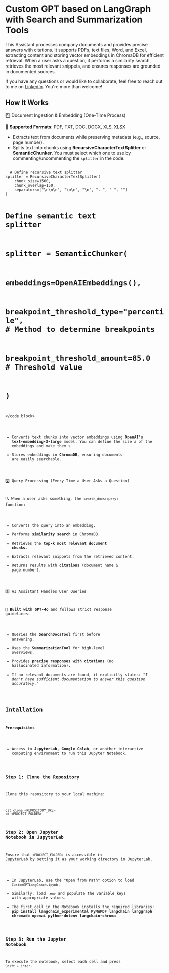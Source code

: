 # Custom GPT based on LangGraph with Search and Summarization Tools

This Assistant processes company documents and provides precise answers with citations. It supports PDFs, text files, Word, and Excel, extracting content and storing vector embeddings in ChromaDB for efficient retrieval. When a user asks a question, it performs a similarity search, retrieves the most relevant snippets, and ensures responses are grounded in documented sources.

If you have any questions or would like to collaborate, feel free to reach out to me on [LinkedIn](https://www.linkedin.com/in/jenya-stoeva-60477249/). You're more than welcome!

## How It Works

1️⃣ Document Ingestion & Embedding (One-Time Process)

📂 **Supported Formats**: PDF, TXT, DOC, DOCX, XLS, XLSX  
* Extracts text from documents while preserving metadata (e.g., source, page number).  
* Splits text into chunks using **RecursiveCharacterTextSplitter** or **SemanticChunker**. You must select which one to use by commenting/uncommenting the ```splitter``` in the code.

<code block>
  # Define recursive text splitter
splitter = RecursiveCharacterTextSplitter(
    chunk_size=1500,
    chunk_overlap=150,
    separators=["\n\n\n", "\n\n", "\n", ". ", " ", ""]
)

# Define semantic text splitter
# splitter = SemanticChunker(
#     embeddings=OpenAIEmbeddings(),
#     breakpoint_threshold_type="percentile",  # Method to determine breakpoints
#     breakpoint_threshold_amount=85.0  # Threshold value
# )
</code block>
* Converts text chunks into vector embeddings using **OpenAI’s text-embedding-3-large** model. You can define the size a of the embeddings and make them s
* Stores embeddings in **ChromaDB**, ensuring documents are easily searchable.  

2️⃣ Query Processing (Every Time a User Asks a Question)

🔍 When a user asks something, the `search_docs(query)` function:  
* Converts the query into an embedding.  
* Performs **similarity search** in ChromaDB.  
* Retrieves the **top-k most relevant document chunks**.  
* Extracts relevant snippets from the retrieved content.  
* Returns results with **citations** (document name & page number).  

3️⃣ AI Assistant Handles User Queries

🤖 **Built with GPT-4o** and follows strict response guidelines:  
* Queries the **SearchDocsTool** first before answering.  
* Uses the **SummarizationTool** for high-level overviews.  
* Provides **precise responses with citations** (no hallucinated information).  
* If no relevant documents are found, it explicitly states: *"I don't have sufficient documentation to answer this question accurately."*

## Intallation

<b>Prerequisites</b>

* Access to <b>JupyterLab, Google Colab</b>, or another interactive computing environment to run this Jupyter Notebook.

### Step 1: Clone the Repository

Clone this repository to your local machine:
```
git clone <REPOSITORY_URL>
cd <PROJECT_FOLDER>
```

### Step 2: Open Jupyter Notebook in JupyterLab

Ensure that ```<PROJECT_FOLDER>``` is accessible in JupyterLab by setting it as your working directory in JupyterLab.
 * In JupyterLab, use the "Open from Path" option to load ```CustomGPTLangGraph.ipynb```.
 * Similarly, load ```.env``` and populate the variable keys with appropriate values.
 * The first cell in the Notebook installs the required libraries: **pip install langchain_experimental PyMuPDF langchain langgraph chromadb openai python-dotenv langchain-chroma**

### Step 3: Run the Jupyter Notebook

To execute the notebook, select each cell and press ```Shift + Enter```.
